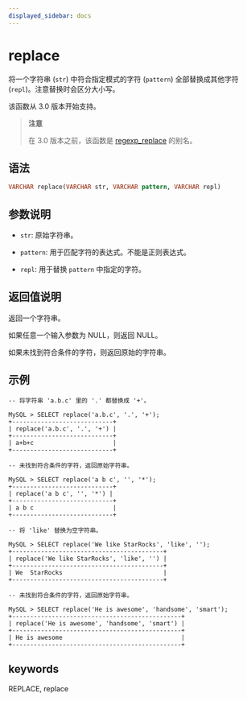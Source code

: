 ```yaml
---
displayed_sidebar: docs
---
```


# replace



将一个字符串 (`str`) 中符合指定模式的字符 (`pattern`) 全部替换成其他字符 (`repl`)。注意替换时会区分大小写。

该函数从 3.0 版本开始支持。

> **注意**
>
> 在 3.0 版本之前，该函数是 [regexp_replace](../like-predicate-functions/regexp_replace.md) 的别名。

## 语法

```Haskell
VARCHAR replace(VARCHAR str, VARCHAR pattern, VARCHAR repl)
```

## 参数说明

- `str`: 原始字符串。

- `pattern`: 用于匹配字符的表达式。不能是正则表达式。

- `repl`: 用于替换 `pattern` 中指定的字符。

## 返回值说明

返回一个字符串。

如果任意一个输入参数为 NULL，则返回 NULL。

如果未找到符合条件的字符，则返回原始的字符串。

## 示例

```Plain Text
-- 将字符串 'a.b.c' 里的 '.' 都替换成 '+'。

MySQL > SELECT replace('a.b.c', '.', '+');
+----------------------------+
| replace('a.b.c', '.', '+') |
+----------------------------+
| a+b+c                      |
+----------------------------+

-- 未找到符合条件的字符，返回原始字符串。

MySQL > SELECT replace('a b c', '', '*');
+----------------------------+
| replace('a b c', '', '*') |
+----------------------------+
| a b c                      |
+----------------------------+

-- 将 'like' 替换为空字符串。

MySQL > SELECT replace('We like StarRocks', 'like', '');
+------------------------------------------+
| replace('We like StarRocks', 'like', '') |
+------------------------------------------+
| We  StarRocks                            |
+------------------------------------------+

-- 未找到符合条件的字符，返回原始字符串。

MySQL > SELECT replace('He is awesome', 'handsome', 'smart');
+-----------------------------------------------+
| replace('He is awesome', 'handsome', 'smart') |
+-----------------------------------------------+
| He is awesome                                 |
+-----------------------------------------------+
```

## keywords

REPLACE, replace
